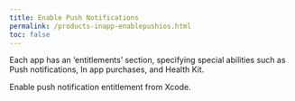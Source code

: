 ```yaml
---
title: Enable Push Notifications
permalink: /products-inapp-enablepushios.html
toc: false
---
```


Each app has an ‘entitlements’ section, specifying special abilities such as Push notifications, In app purchases, and Health Kit.

Enable push notification entitlement from Xcode.

